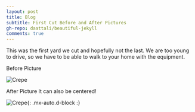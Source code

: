 ```yaml
---
layout: post
title: Blog
subtitle: First Cut Before and After Pictures 
gh-repo: daattali/beautiful-jekyll
comments: true
---
```


This was the first yard we cut and hopefully not the last. We are too young to drive, so we have to be able to walk to your home with the equipment.

Before Picture

![Crepe](https://s3-media3.fl.yelpcdn.com/bphoto/cQ1Yoa75m2yUFFbY2xwuqw/348s.jpg)

After Picture It can also be centered!

![Crepe](https://s3-media3.fl.yelpcdn.com/bphoto/cQ1Yoa75m2yUFFbY2xwuqw/348s.jpg){: .mx-auto.d-block :}
